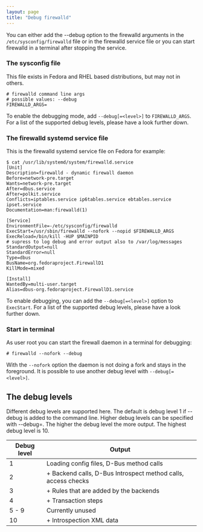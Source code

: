 ```yaml
---
layout: page
title: "Debug firewalld"
---
```


You can either add the --debug option to the firewalld arguments in the `/etc/sysconfig/firewalld` file or in the firewalld service file or you can start firewalld in a terminal after stopping the service.

### The sysconfig file

This file exists in Fedora and RHEL based distributions, but may not in others.

    # firewalld command line args
    # possible values: --debug
    FIREWALLD_ARGS=

To enable the debugging mode, add `--debug[=<level>]` to `FIREWALLD_ARGS`. For a list of the supported debug levels, please have a look further down.

### The firewalld systemd service file

This is the firewalld systemd service file on Fedora for example:

    $ cat /usr/lib/systemd/system/firewalld.service
    [Unit]
    Description=firewalld - dynamic firewall daemon
    Before=network-pre.target
    Wants=network-pre.target
    After=dbus.service
    After=polkit.service
    Conflicts=iptables.service ip6tables.service ebtables.service ipset.service
    Documentation=man:firewalld(1)

    [Service]
    EnvironmentFile=-/etc/sysconfig/firewalld
    ExecStart=/usr/sbin/firewalld --nofork --nopid $FIREWALLD_ARGS
    ExecReload=/bin/kill -HUP $MAINPID
    # supress to log debug and error output also to /var/log/messages
    StandardOutput=null
    StandardError=null
    Type=dbus
    BusName=org.fedoraproject.FirewallD1
    KillMode=mixed

    [Install]
    WantedBy=multi-user.target
    Alias=dbus-org.fedoraproject.FirewallD1.service

To enable debugging, you can add the `--debug[=<level>]` option to `ExecStart`. For a list of the supported debug levels, please have a look further down.

### Start in terminal

As user root you can start the firewall daemon in a terminal for debugging:

    # firewalld --nofork --debug

With the `--nofork` option the daemon is not doing a fork and stays in the foreground. It is possible to use another debug level with `--debug[=<level>]`.

## The debug levels

Different debug levels are supported here. The default is debug level 1 if --debug is added to the command line. Higher debug levels can be specified with --debug=<level>. The higher the debug level the more output. The highest debug level is 10.

| Debug level | Output      |
| ----------- | ----------- |
|           1 | Loading config files, D-Bus method calls |
|           2 | + Backend calls, D-Bus Introspect method calls, access checks |
|           3 | + Rules that are added by the backends |
|           4 | + Transaction steps |
|       5 - 9 | Currently unused
|          10 | + Introspection XML data |
